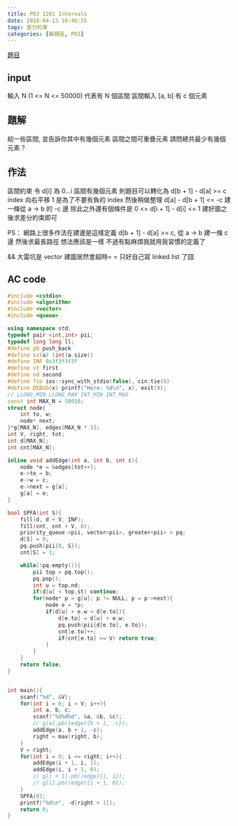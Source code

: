 ```yaml
---
title: POJ 1201 Intervals
date: 2018-04-13 16:46:55
tags: 差分約束
categories: [解題區, POJ]
---
```


[題目](http://poj.org/problem?id=1201)

## input
輸入 N (1 <= N <= 50000)
代表有 N 個區間
區間輸入 [a, b] 有 c 個元素

## 題解
給一些區間, 並告訴你其中有幾個元素
區間之間可重疊元素
請問總共最少有幾個元素？

## 作法
區間約束
令 d[i] 為 0...i 區間有幾個元素
則題目可以轉化為 d[b + 1] - d[a] >= c
index 向右平移 1 是為了不要有負的 index
然後稍做整理
d[a] - d[b + 1] <= -c
建一條從 a -> b 的 -c 邊
除此之外還有個條件是
0 <= d[i + 1] - d[i] <= 1
建好圖之後求差分約束即可

PS： 網路上很多作法在建邊是這樣定義
d[b + 1] - d[a] >= c, 從 a -> b 建一條 c 邊
然後求最長路徑
想法應該是一樣
不過有點麻煩我就用我習慣的定義了

&& 大雷坑是 vector 建圖居然會超時= =
只好自己寫 linked list 了囧



## AC code
```cpp
#include <cstdio>
#include <algorithm>
#include <vector>
#include <queue>

using namespace std;
typedef pair <int,int> pii;
typedef long long ll;
#define pb push_back
#define sz(a) (int)a.size()
#define INF 0x3f3f3f3f
#define st first
#define nd second
#define fio ios::sync_with_stdio(false), cin.tie(0)
#define DEBUG(x) printf("Here: %d\n", x), exit(0);
// LLONG_MIN LLONG_MAX INT_MIN INT_MAX
const int MAX_N = 50010;
struct node{
    int to, w;
    node* next;
}*g[MAX_N], edges[MAX_N * 3];
int V, right, tot;
int d[MAX_N];
int cnt[MAX_N];

inline void addEdge(int a, int b, int c){
    node *e = &edges[tot++];
    e->to = b;
    e->w = c;
    e->next = g[a];
    g[a] = e;
}

bool SPFA(int S){
    fill(d, d + V, INF);
    fill(cnt, cnt + V, 0);
    priority_queue <pii, vector<pii>, greater<pii> > pq;
    d[S] = 0;
    pq.push(pii{0, S});
    cnt[S] = 1;

    while(!pq.empty()){
        pii top = pq.top();
        pq.pop();
        int u = top.nd;
        if(d[u] < top.st) continue;
        for(node* p = g[u]; p != NULL; p = p->next){
            node e = *p;
            if(d[u] + e.w < d[e.to]){
                d[e.to] = d[u] + e.w;
                pq.push(pii{d[e.to], e.to});
                cnt[e.to]++;
                if(cnt[e.to] >= V) return true;
            }
        }
    }
    return false;
}


int main(){
    scanf("%d", &V);
    for(int i = 0; i < V; i++){
        int a, b, c;
        scanf("%d%d%d", &a, &b, &c);
        // g[a].pb((edge){b + 1, -c});
        addEdge(a, b + 1, -c);
        right = max(right, b);
    }
    V = right;
    for(int i = 0; i <= right; i++){
        addEdge(i + 1, i, 1);
        addEdge(i, i + 1, 0);
        // g[i + 1].pb((edge){i, 1});
        // g[i].pb((edge){i + 1, 0});
    }
    SPFA(0);
    printf("%d\n", -d[right + 1]);
    return 0;
}
```
